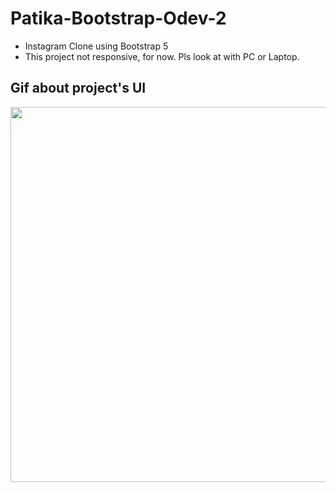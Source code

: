 # Patika-Bootstrap-Odev-2
- Instagram Clone using Bootstrap 5
- This project not responsive, for now. Pls look at with PC or Laptop.

## Gif about project's UI

<img src="https://media3.giphy.com/media/NrpEIHjbiL6s1WicJt/giphy.gif?cid=790b7611703b1e8c2b0ced9371c2cbe4b74d4709ab7aa8f1&rid=giphy.gif&ct=g" width="600">